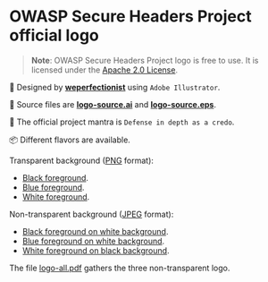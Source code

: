 # OWASP Secure Headers Project official logo

> **Note**: OWASP Secure Headers Project logo is free to use. It is licensed under the [Apache 2.0 License](https://www.apache.org/licenses/LICENSE-2.0).

<!-- markdown-link-check-disable -->

🎨 Designed by **[weperfectionist](https://www.fiverr.com/weperfectionist)** using `Adobe Illustrator`.

🧾 Source files are **[logo-source.ai](logo-source.ai)** and **[logo-source.eps](logo-source.eps)**.

💬 The official project mantra is `Defense in depth as a credo`.

📦 Different flavors are available.

Transparent background ([PNG](https://www.adobe.com/creativecloud/file-types/image/raster/png-file.html) format):

* [Black foreground](logo-black-on-transparent.png).
* [Blue foreground](logo-blue-on-transparent.png).
* [White foreground](logo-white-on-transparent.png).

Non-transparent background ([JPEG](https://www.adobe.com/creativecloud/file-types/image/raster/jpeg-file.html) format):

* [Black foreground on white background](logo-black-on-white.jpg).
* [Blue foreground on white background](logo-blue-on-white.jpg).
* [White foreground on black background](logo-white-on-black.jpg).

The file [logo-all.pdf](logo-all.pdf) gathers the three non-transparent logo.

<!-- markdown-link-check-disable -->
